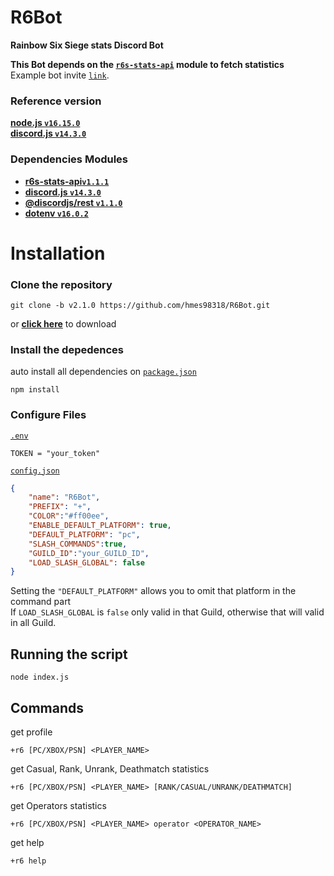 # R6Bot
**Rainbow Six Siege stats Discord Bot**  

**This Bot depends on the [`r6s-stats-api`](https://github.com/hmes98318/r6s-stats-api) module to fetch statistics**  
Example bot invite [`link`](https://discord.com/oauth2/authorize?client_id=968916779734806578&permissions=0&scope=bot%20applications.commands).  

### Reference version  
[**node.js  `v16.15.0`**](https://nodejs.org/en/)  
[**discord.js  `v14.3.0`**](https://discord.js.org/#/)  


### Dependencies Modules  
* [**r6s-stats-api`v1.1.1`**](https://www.npmjs.com/package/r6s-stats-api)  
* [**discord.js `v14.3.0`**](https://www.npmjs.com/package/discord.js)  
* [**@discordjs/rest `v1.1.0`**](https://www.npmjs.com/package/@discordjs/rest)  
* [**dotenv `v16.0.2`**](https://www.npmjs.com/package/dotenv)  


# Installation

### Clone the repository
```
git clone -b v2.1.0 https://github.com/hmes98318/R6Bot.git
```
or [**click here**](https://github.com/hmes98318/R6Bot/releases) to download

### Install the depedences  
auto install all dependencies on [`package.json`](./package.json)  
```
npm install
```

### Configure Files  
[`.env`](./.env) 
```env
TOKEN = "your_token"
```
[`config.json`](./config.json)  
```json
{
    "name": "R6Bot",
    "PREFIX": "+",
    "COLOR":"#ff00ee",
    "ENABLE_DEFAULT_PLATFORM": true,
    "DEFAULT_PLATFORM": "pc",
    "SLASH_COMMANDS":true,
    "GUILD_ID":"your_GUILD_ID",
    "LOAD_SLASH_GLOBAL": false
}
```
Setting the `"DEFAULT_PLATFORM"` allows you to omit that platform in the command part  
If `LOAD_SLASH_GLOBAL` is `false` only valid in that Guild, otherwise that will valid in all Guild.

## Running the script 

```
node index.js
```

## Commands

get profile
```
+r6 [PC/XBOX/PSN] <PLAYER_NAME>
```

get Casual, Rank, Unrank, Deathmatch statistics  
```
+r6 [PC/XBOX/PSN] <PLAYER_NAME> [RANK/CASUAL/UNRANK/DEATHMATCH]
```

get Operators statistics  
```
+r6 [PC/XBOX/PSN] <PLAYER_NAME> operator <OPERATOR_NAME>
```

get help
```
+r6 help
```





